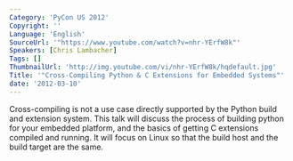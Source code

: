 ```yaml
---
Category: 'PyCon US 2012'
Copyright: ''
Language: 'English'
SourceUrl: '"https://www.youtube.com/watch?v=nhr-YErfW8k"'
Speakers: [Chris Lambacher]
Tags: []
ThumbnailUrl: 'http://img.youtube.com/vi/nhr-YErfW8k/hqdefault.jpg'
Title: '"Cross-Compiling Python & C Extensions for Embedded Systems"'
date: '2012-03-10'
---
```

Cross-compiling is not a use case directly supported by the Python build and
extension system. This talk will discuss the process of building python for
your embedded platform, and the basics of getting C extensions compiled and
running. It will focus on Linux so that the build host and the build target
are the same.

